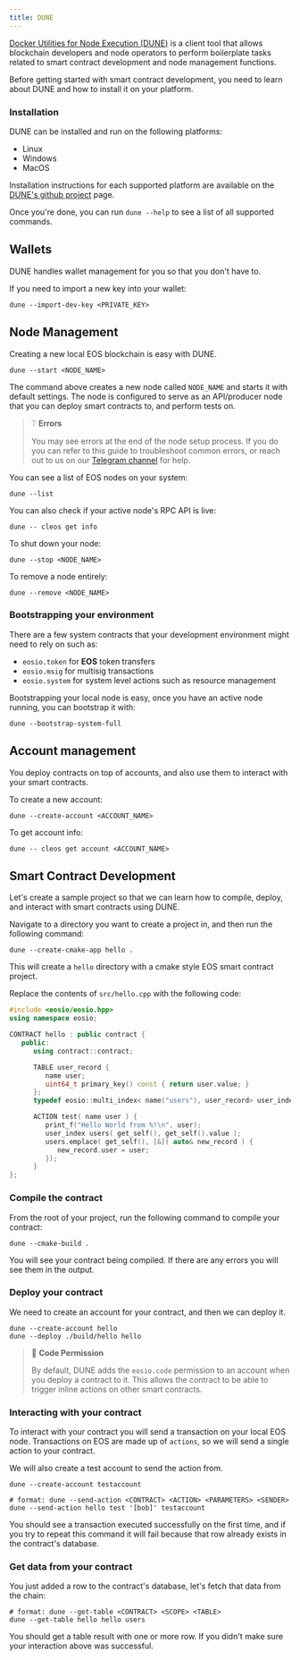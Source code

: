 ```yaml
---
title: DUNE
---
```


[Docker Utilities for Node Execution (DUNE)](https://github.com/AntelopeIO/DUNE) is a client tool that allows blockchain developers and node operators to perform boilerplate tasks related to smart contract development and node management functions.

Before getting started with smart contract development, you need to learn about DUNE and how to install it on your platform.

### Installation

DUNE can be installed and run on the following platforms:
* Linux
* Windows
* MacOS

Installation instructions for each supported platform are available on the [DUNE's github project](https://github.com/AntelopeIO/DUNE) page.

Once you're done, you can run `dune --help` to see a list of all supported commands.

## Wallets

DUNE handles wallet management for you so that you don't have to. 

If you need to import a new key into your wallet:

```shell
dune --import-dev-key <PRIVATE_KEY>
```

## Node Management

Creating a new local EOS blockchain is easy with DUNE.

```shell
dune --start <NODE_NAME>
```

The command above creates a new node called `NODE_NAME` and starts it with default settings. 
The node is configured to serve as an API/producer node that you can deploy smart contracts to, and perform tests on.

> ❔ **Errors**
>
> You may see errors at the end of the node setup process.
> If you do you can refer to this guide to troubleshoot common errors, or reach out to us on our
> [Telegram channel](https://t.me/antelopedevs) for help.

You can see a list of EOS nodes on your system:

```shell
dune --list
```

You can also check if your active node's RPC API is live:

```shell
dune -- cleos get info
```

To shut down your node:

```shell
dune --stop <NODE_NAME>
```

To remove a node entirely:

```shell
dune --remove <NODE_NAME>
```


### Bootstrapping your environment

There are a few system contracts that your development environment might need to rely on such as:
- `eosio.token` for **EOS** token transfers
- `eosio.msig` for multisig transactions
- `eosio.system` for system level actions such as resource management

Bootstrapping your local node is easy, once you have an active node running, you can bootstrap it with:

```shell
dune --bootstrap-system-full
```


## Account management

You deploy contracts on top of accounts, and also use them to interact with your smart contracts. 

To create a new account:

```shell
dune --create-account <ACCOUNT_NAME>
```

To get account info:

```shell
dune -- cleos get account <ACCOUNT_NAME>
```

## Smart Contract Development

Let's create a sample project so that we can learn how to compile, deploy, and interact with smart contracts using DUNE.

Navigate to a directory you want to create a project in, and then run the following command:

```shell
dune --create-cmake-app hello .
```

This will create a `hello` directory with a cmake style EOS smart contract project.

Replace the contents of `src/hello.cpp` with the following code:

```cpp
#include <eosio/eosio.hpp>
using namespace eosio;

CONTRACT hello : public contract {
   public:
      using contract::contract;

      TABLE user_record {
         name user;
         uint64_t primary_key() const { return user.value; }
      };
      typedef eosio::multi_index< name("users"), user_record> user_index;

      ACTION test( name user ) {
         print_f("Hello World from %!\n", user);
         user_index users( get_self(), get_self().value );
         users.emplace( get_self(), [&]( auto& new_record ) {
            new_record.user = user;
         });
      }
};
```

### Compile the contract

From the root of your project, run the following command to compile your contract:

```shell
dune --cmake-build .
```
You will see your contract being compiled. If there are any errors you will see them in the output.

### Deploy your contract

We need to create an account for your contract, and then we can deploy it.

```shell
dune --create-account hello
dune --deploy ./build/hello hello
```

> 👀 **Code Permission**
> 
> By default, DUNE adds the `eosio.code` permission to an account when you deploy a contract to it. This allows the
> contract to be able to trigger inline actions on other smart contracts.

### Interacting with your contract

To interact with your contract you will send a transaction on your local EOS node. Transactions on EOS are made up of 
`actions`, so we will send a single action to your contract.

We will also create a test account to send the action from.

```shell
dune --create-account testaccount

# format: dune --send-action <CONTRACT> <ACTION> <PARAMETERS> <SENDER>
dune --send-action hello test '[bob]' testaccount
```

You should see a transaction executed successfully on the first time, and if you try to repeat this command it will 
fail because that row already exists in the contract's database.

### Get data from your contract

You just added a row to the contract's database, let's fetch that data from the chain:

```shell
# format: dune --get-table <CONTRACT> <SCOPE> <TABLE>
dune --get-table hello hello users
```

You should get a table result with one or more row. If you didn't make sure your interaction above was successful.


